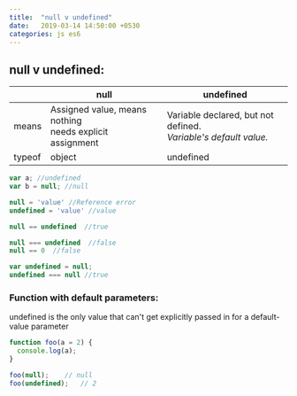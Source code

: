 ```yaml
---
title:  "null v undefined"
date:   2019-03-14 14:50:00 +0530
categories: js es6
---
```


## null v undefined:

  || null | undefined |
  |---|---|---|
  | means | Assigned value, means nothing<br>needs explicit assignment | Variable declared, but not defined.<br>*Variable's default value.* |
  | typeof | object | undefined |

  ```js
  var a; //undefined
  var b = null; //null

  null = 'value' //Reference error
  undefined = 'value' //value
  ```

  ```js
  null == undefined  //true

  null === undefined  //false
  null == 0  //false
  ```

  ```js
  var undefined = null;
  undefined === null //true
  ```

### Function with default parameters:

  undefined is the only value that can't get explicitly passed in for a default-value parameter
  
  ```js
  function foo(a = 2) {
    console.log(a);
  }

  foo(null);	// null
  foo(undefined);	// 2
  ```

